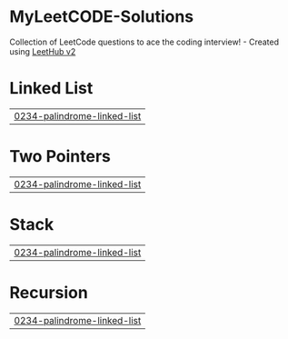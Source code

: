 # MyLeetCODE-Solutions
Collection of LeetCode questions to ace the coding interview! - Created using [LeetHub v2](https://github.com/arunbhardwaj/LeetHub-2.0)


# Linked List
|  |
| ------- |
| [0234-palindrome-linked-list](https://github.com/SuryakantM24/MyLeetCODE-Solutions/tree/master/0234-palindrome-linked-list) |
# Two Pointers
|  |
| ------- |
| [0234-palindrome-linked-list](https://github.com/SuryakantM24/MyLeetCODE-Solutions/tree/master/0234-palindrome-linked-list) |
# Stack
|  |
| ------- |
| [0234-palindrome-linked-list](https://github.com/SuryakantM24/MyLeetCODE-Solutions/tree/master/0234-palindrome-linked-list) |
# Recursion
|  |
| ------- |
| [0234-palindrome-linked-list](https://github.com/SuryakantM24/MyLeetCODE-Solutions/tree/master/0234-palindrome-linked-list) |